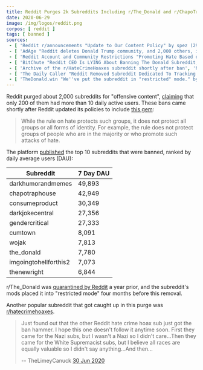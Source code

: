 ```yaml
---
title: Reddit Purges 2k Subreddits Including r/The_Donald and r/ChapoTrapHouse
date: 2020-06-29
image: /img/logos/reddit.png
corpos: [ reddit ]
tags: [ banned ]
sources:
 - [ 'Reddit r/announcements "Update to Our Content Policy" by spez (29 Jun 2020)', 'http://archive.is/7yRAm' ]
 - [ 'AdAge "Reddit deletes Donald Trump community, and 2,000 others, in purge of offensive content" by  (29 Jun 2020)', 'http://archive.is/koW0p' ]
 - [ 'Reddit Account and Community Restrictions "Promoting Hate Based on Identity or Vulnerability" (29 Jun 2020)', 'http://archive.is/OZ03o' ]
 - [ 'BitChute "Reddit CEO Is LYING About Banning The Donald Subreddit, New Rules Allows Anti Women Posts??" by Tim Pool (29 Jun 2020)', 'https://www.bitchute.com/video/GvZ8rUeWi9E/' ]
 - [ 'Archive of the r/HateCrimeHoaxes subreddit shortly after ban', 'http://archive.is/KMl3d' ]
 - [ 'The Daily Caller "Reddit Removed Subreddit Dedicated To Tracking Hate Crime Hoaxes, Accused Of Promoting ''Hate''" by Chris White (10 Jul 2020)', 'http://archive.is/gUjNI' ]
 - [ 'TheDonald.win "We''ve put the subreddit in "restricted" mode." by Doggos (26 Feb 2020)', 'http://archive.is/SoV2D' ]
---
```


Reddit purged about 2,000 subreddits for "offensive content",
[claiming](http://archive.is/7yRAm#selection-1907.0-1911.31) that only 200 of
them had more than 10 daily active users. These bans came shortly after Reddit
updated its policies to include [this gem](http://archive.is/OZ03o#selection-185.0-185.219):
> While the rule on hate protects such groups, it does not protect all groups
> or all forms of identity. For example, the rule does not protect groups of
> people who are in the majority or who promote such attacks of hate.

The platform [published](http://archive.is/wfch8#selection-9.145-9.454) the top
10 subreddits that were banned, ranked by daily average users (DAU):

| Subreddit | 7 Day DAU |
| --- | --- |
| darkhumorandmemes | 49,893 |
| chapotraphouse | 42,949 |
| consumeproduct | 30,349 |
| darkjokecentral | 27,356 |
| gendercritical | 27,333 |
| cumtown | 8,091 |
| wojak | 7,813 |
| the_donald | 7,780 |
| imgoingtohellforthis2 | 7,073 |
| thenewright | 6,844 |

r/The_Donald was [quarantined by
Reddit](/events/reddit-quarantines-the-donald-subreddit/) a year prior, and the
subreddit's mods placed it into "restricted mode" four months before this
removal.

Another popular subreddit that got caught up in this purge was
[r/hatecrimehoaxes](http://archive.is/KMl3d).
> Just found out that the other Reddit hate crime hoax sub just got the ban
> hammer. I hope this one doesn't follow it anytime soon. First they came for
> the Nazi subs, but I wasn't a Nazi so I didn't care...Then they came for the
> White Supremacist subs, but I believe all races are equally valuable so I
> didn't say anything...And then...
>
> -- TheLimeyCanuck [30 Jun 2020](http://archive.is/WUfIP)
